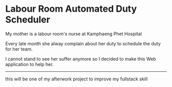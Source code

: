 # Labour Room Automated Duty Scheduler

My mother is a labour room's nurse at Kamphaeng Phet Hospital

Every late month she alway complain about her duty to schedule the duty for her team.

I cannot stand to see her suffer anymore so I decided to make this Web application to help her.

---

this will be one of my afterwork project to improve my fullstack skill